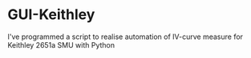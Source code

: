 # GUI-Keithley
I've programmed a script to realise automation of IV-curve measure for Keithley 2651a SMU with Python
